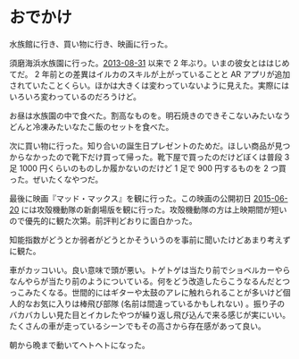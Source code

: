 # おでかけ

水族館に行き、買い物に行き、映画に行った。

須磨海浜水族園に行った。[2013-08-31][] 以来で 2 年ぶり。いまの彼女とははじめてだ。 2 年前との差異はイルカのスキルが上がっていることと AR アプリが追加されていたことくらい。ほかは大きくは変わっていないように見えた。実際にはいろいろ変わっているのだろうけど。

お昼は水族園の中で食べた。割高なものを。明石焼きのできそこないみたいなうどんと冷凍みたいなたこ飯のセットを食べた。

次に買い物に行った。知り合いの誕生日プレゼントのためだ。ほしい商品が見つからなかったので靴下だけ買って帰った。靴下屋で買ったのだけどぼくは普段 3 足 1000 円くらいのものしか履かないのだけど 1 足で 900 円するものを 2 つ買った。ぜいたくなやつだ。

最後に映画『マッド・マックス』を観に行った。この映画の公開初日 [2015-06-20][] には攻殻機動隊の新劇場版を観に行った。攻殻機動隊の方は上映期間が短いので優先的に観た次第。前評判どおりに面白かった。

知能指数がどうとか弱者がどうとかそういうのを事前に聞いたけどあまり考えずに観た。

車がカッコいい。良い意味で頭が悪い。トゲトゲは当たり前でショベルカーやらなんやらが当たり前のようについている。何をどう改造したらこうなるんだとつっこみたくなる。世間的にはギターや太鼓のアレに触れられることが多いけど個人的なお気に入りは棒飛び部隊 (名前は間違っているかもしれない) 。振り子のバカバカしい見た目とイカレたやつが繰り返し飛び込んで来る感じが実にいい。たくさんの車が走っているシーンでもその高さから存在感があって良い。

朝から晩まで動いてヘトヘトになった。

[2013-08-31]: https://blog.bouzuya.net/2013/08/31/
[2015-06-20]: https://blog.bouzuya.net/2015/06/20/
